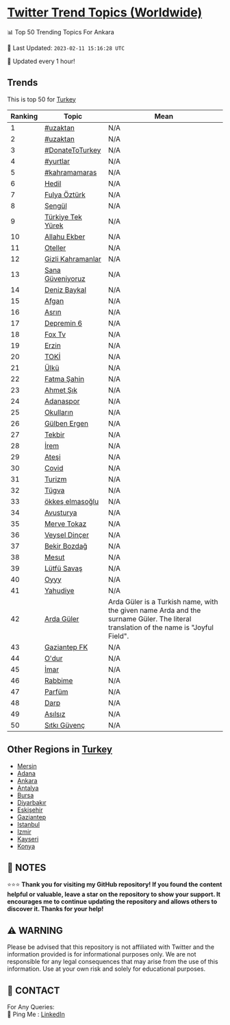 [Twitter Trend Topics (Worldwide)](https://github.com/ErcinDedeoglu/Twitter-Trend-Topics)
==========


📊 Top 50 Trending Topics For Ankara

📆 Last Updated: `2023-02-11 15:16:28 UTC`

🔧 Updated every 1 hour!


## Trends

This is top 50 for [Turkey](</Turkey>)

| Ranking | Topic | Mean |
| ------- | ------------ | ------------ |
| 1 | [#uzaktan](http://twitter.com/search?q=%23uzaktan) | N/A |
| 2 | [#uzaktan](http://twitter.com/search?q=%23uzaktan) | N/A |
| 3 | [#DonateToTurkey](http://twitter.com/search?q=%23DonateToTurkey) | N/A |
| 4 | [#yurtlar](http://twitter.com/search?q=%23yurtlar) | N/A |
| 5 | [#kahramamaras](http://twitter.com/search?q=%23kahramamaras) | N/A |
| 6 | [Hedil](http://twitter.com/search?q=Hedil) | N/A |
| 7 | [Fulya Öztürk](http://twitter.com/search?q=Fulya+%c3%96zt%c3%bcrk) | N/A |
| 8 | [Şengül](http://twitter.com/search?q=%c5%9eeng%c3%bcl) | N/A |
| 9 | [Türkiye Tek Yürek](http://twitter.com/search?q=T%c3%bcrkiye+Tek+Y%c3%bcrek) | N/A |
| 10 | [Allahu Ekber](http://twitter.com/search?q=Allahu+Ekber) | N/A |
| 11 | [Oteller](http://twitter.com/search?q=Oteller) | N/A |
| 12 | [Gizli Kahramanlar](http://twitter.com/search?q=Gizli+Kahramanlar) | N/A |
| 13 | [Sana Güveniyoruz](http://twitter.com/search?q=Sana+G%c3%bcveniyoruz) | N/A |
| 14 | [Deniz Baykal](http://twitter.com/search?q=Deniz+Baykal) | N/A |
| 15 | [Afgan](http://twitter.com/search?q=Afgan) | N/A |
| 16 | [Asrın](http://twitter.com/search?q=Asr%c4%b1n) | N/A |
| 17 | [Depremin 6](http://twitter.com/search?q=Depremin+6) | N/A |
| 18 | [Fox Tv](http://twitter.com/search?q=Fox+Tv) | N/A |
| 19 | [Erzin](http://twitter.com/search?q=Erzin) | N/A |
| 20 | [TOKİ](http://twitter.com/search?q=TOK%c4%b0) | N/A |
| 21 | [Ülkü](http://twitter.com/search?q=%c3%9clk%c3%bc) | N/A |
| 22 | [Fatma Şahin](http://twitter.com/search?q=Fatma+%c5%9eahin) | N/A |
| 23 | [Ahmet Şık](http://twitter.com/search?q=Ahmet+%c5%9e%c4%b1k) | N/A |
| 24 | [Adanaspor](http://twitter.com/search?q=Adanaspor) | N/A |
| 25 | [Okulların](http://twitter.com/search?q=Okullar%c4%b1n) | N/A |
| 26 | [Gülben Ergen](http://twitter.com/search?q=G%c3%bclben+Ergen) | N/A |
| 27 | [Tekbir](http://twitter.com/search?q=Tekbir) | N/A |
| 28 | [İrem](http://twitter.com/search?q=%c4%b0rem) | N/A |
| 29 | [Ateşi](http://twitter.com/search?q=Ate%c5%9fi) | N/A |
| 30 | [Covid](http://twitter.com/search?q=Covid) | N/A |
| 31 | [Turizm](http://twitter.com/search?q=Turizm) | N/A |
| 32 | [Tügva](http://twitter.com/search?q=T%c3%bcgva) | N/A |
| 33 | [ökkeş elmasoğlu](http://twitter.com/search?q=%c3%b6kke%c5%9f+elmaso%c4%9flu) | N/A |
| 34 | [Avusturya](http://twitter.com/search?q=Avusturya) | N/A |
| 35 | [Merve Tokaz](http://twitter.com/search?q=Merve+Tokaz) | N/A |
| 36 | [Veysel Dinçer](http://twitter.com/search?q=Veysel+Din%c3%a7er) | N/A |
| 37 | [Bekir Bozdağ](http://twitter.com/search?q=Bekir+Bozda%c4%9f) | N/A |
| 38 | [Mesut](http://twitter.com/search?q=Mesut) | N/A |
| 39 | [Lütfü Savaş](http://twitter.com/search?q=L%c3%bctf%c3%bc+Sava%c5%9f) | N/A |
| 40 | [Oyyy](http://twitter.com/search?q=Oyyy) | N/A |
| 41 | [Yahudiye](http://twitter.com/search?q=Yahudiye) | N/A |
| 42 | [Arda Güler](http://twitter.com/search?q=Arda+G%c3%bcler) | Arda Güler is a Turkish name, with the given name Arda and the surname Güler. The literal translation of the name is "Joyful Field". |
| 43 | [Gaziantep FK](http://twitter.com/search?q=Gaziantep+FK) | N/A |
| 44 | [O'dur](http://twitter.com/search?q=O%27dur) | N/A |
| 45 | [İmar](http://twitter.com/search?q=%c4%b0mar) | N/A |
| 46 | [Rabbime](http://twitter.com/search?q=Rabbime) | N/A |
| 47 | [Parfüm](http://twitter.com/search?q=Parf%c3%bcm) | N/A |
| 48 | [Darp](http://twitter.com/search?q=Darp) | N/A |
| 49 | [Asılsız](http://twitter.com/search?q=As%c4%b1ls%c4%b1z) | N/A |
| 50 | [Sıtkı Güvenç](http://twitter.com/search?q=S%c4%b1tk%c4%b1+G%c3%bcven%c3%a7) | N/A |



## Other Regions in [Turkey](</Turkey>)

* [Mersin](</Turkey/Mersin.md>)
* [Adana](</Turkey/Adana.md>)
* [Ankara](</Turkey/Ankara.md>)
* [Antalya](</Turkey/Antalya.md>)
* [Bursa](</Turkey/Bursa.md>)
* [Diyarbakır](</Turkey/Diyarbakır.md>)
* [Eskişehir](</Turkey/Eskişehir.md>)
* [Gaziantep](</Turkey/Gaziantep.md>)
* [Istanbul](</Turkey/Istanbul.md>)
* [Izmir](</Turkey/Izmir.md>)
* [Kayseri](</Turkey/Kayseri.md>)
* [Konya](</Turkey/Konya.md>)



## 📝 NOTES

⭐⭐⭐ **Thank you for visiting my GitHub repository! If you found the content helpful or valuable, leave a star on the repository to show your support. It encourages me to continue updating the repository and allows others to discover it. Thanks for your help!**


## ⚠️ WARNING

Please be advised that this repository is not affiliated with Twitter and the information provided is for informational purposes only. We are not responsible for any legal consequences that may arise from the use of this information. Use at your own risk and solely for educational purposes.


## 📨 CONTACT

 For Any Queries:  
            🏓 Ping Me : [LinkedIn](https://www.linkedin.com/in/ercindedeoglu/)
